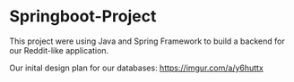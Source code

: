 # Springboot-Project

This project were using Java and Spring Framework to build a backend for our Reddit-like application.

Our inital design plan for our databases:
https://imgur.com/a/y6huttx

